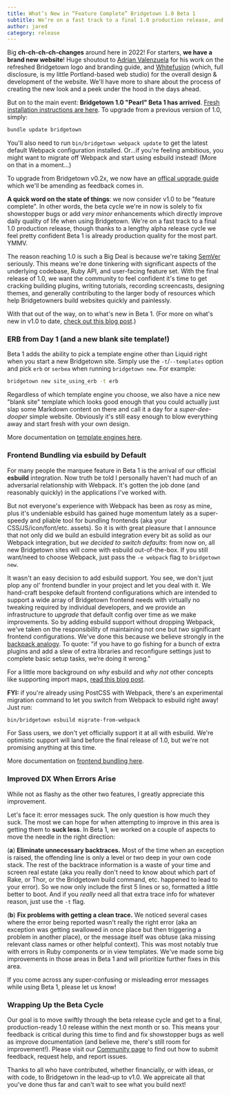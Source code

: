 ```yaml
---
title: What’s New in “Feature Complete” Bridgetown 1.0 Beta 1
subtitle: We’re on a fast track to a final 1.0 production release, and we have a brand new website to go along with it! Keep reading to learn all about the latest goodies.
author: jared
category: release
---
```


Big **ch-ch-ch-ch-changes** around here in 2022! For starters, **we have a brand new website**! Huge shoutout to [Adrian Valenzuela](https://adrianvalenz.com) for his work on the refreshed Bridgetown logo and branding guide, and [Whitefusion](https://www.whitefusion.studio) (which, full disclosure, is my little Portland-based web studio) for the overall design & development of the website. We'll have more to share about the process of creating the new look and a peek under the hood in the days ahead.

But on to the main event: **Bridgetown 1.0 "Pearl" Beta 1 has arrived**. [Fresh installation instructions are here](/docs/installation). To upgrade from a previous version of 1.0, simply:

```sh
bundle update bridgetown
```

You'll also need to run `bin/bridgetown webpack update` to get the latest default Webpack configuration installed. Or…if you're feeling ambitious, you might want to migrate off Webpack and start using esbuild instead! (More on that in a moment…)

To upgrade from Bridgetown v0.2x, we now have an [offical upgrade guide](/docs/installation/upgrade) which we'll be amending as feedback comes in.

**A quick word on the state of things**: we now consider v1.0 to be "feature complete". In other words, the beta cycle we're in now is solely to fix showstopper bugs or add _very minor_ enhancements which directly improve daily quality of life when using Bridgetown. We're on a fast track to a final 1.0 production release, though thanks to a lengthy alpha release cycle we feel pretty confident Beta 1 is already production quality for the most part. YMMV.

The reason reaching 1.0 is such a Big Deal is because we're taking [SemVer](https://semver.org) seriously. This means we're done tinkering with significant aspects of the underlying codebase, Ruby API, and user-facing feature set. With the final release of 1.0, we want the community to feel confident it's time to get cracking building plugins, writing tutorials, recording screencasts, designing themes, and generally contributing to the larger body of resources which help Bridgetowners build websites quickly and painlessly.

With that out of the way, on to what's new in Beta 1. (For more on what's new in v1.0 to date, [check out this blog post](/release/era-of-bridgetown-v1/).)

### ERB from Day 1 (and a new blank site template!)

Beta 1 adds the ability to pick a template engine other than Liquid right when you start a new Bridgetown site. Simply use the `-t`/`--templates` option and pick `erb` or `serbea` when running `bridgetown new`. For example:

```sh
bridgetown new site_using_erb -t erb
```

Regardless of which template engine you choose, we also have a nice new "blank site" template which looks good enough that you could actually just slap some Markdown content on there and call it a day for a _super-dee-dooper_ simple website. Obviously it's still easy enough to blow everything away and start fresh with your own design.

More documentation on [template engines here](/docs/template-engines).

### Frontend Bundling via esbuild by Default

For many people the marquee feature in Beta 1 is the arrival of our official **esbuild** integration. Now truth be told I personally haven't had much of an adversarial relationship with Webpack. It's gotten the job done (and reasonably quickly) in the applications I've worked with.

But not everyone's experience with Webpack has been as rosy as mine, plus it's undeniable esbuild has gained huge momentum lately as a super-speedy and pliable tool for bundling frontends (aka your CSS/JS/icon/font/etc. assets). So it is with great pleasure that I announce that not only did we build an esbuild integration every bit as solid as our Webpack integration, but _we decided to switch defaults_: from now on, all new Bridgetown sites will come with esbuild out-of-the-box. If you still want/need to choose Webpack, just pass the `-e webpack` flag to `bridgetown new`.

It wasn't an easy decision to add esbuild support. You see, we don't just plop any ol' frontend bundler in your project and let you deal with it. We hand-craft bespoke default frontend configurations which are intended to support a wide array of Bridgetown frontend needs with virtually no tweaking required by individual developers, and we provide an infrastructure to _upgrade_ that default config over time as we make improvements. So by adding esbuild support without dropping Webpack, we've taken on the responsibility of maintaining not one but _two_ significant frontend configurations. We've done this because we believe strongly in the [backpack analogy](/docs/philosophy#core-principles). To quote: "if you have to go fishing for a bunch of extra plugins and add a slew of extra libraries and reconfigure settings just to complete basic setup tasks, we’re doing it wrong."

For a little more background on _why_ esbuild and _why not_ other concepts like supporting import maps, [read this blog post](/feature/progress-report-esbuild-aware/#so-about-that-esbuild-line-item).

**FYI:** if you're already using PostCSS with Webpack, there's an experimental migration command to let you switch from Webpack to esbuild right away! Just run:

```sh
bin/bridgetown esbuild migrate-from-webpack
```

For Sass users, we don't yet officially support it at all with esbuild. We're optimistic support will land before the final release of 1.0, but we're not promising anything at this time.

More documentation on [frontend bundling here](/docs/frontend-assets).

### Improved DX When Errors Arise

While not as flashy as the other two features, I greatly appreciate this improvement.

Let's face it: error messages suck. The only question is how much they suck. The most we can hope for when attempting to improve in this area is getting them to **suck less**. In Beta 1, we worked on a couple of aspects to move the needle in the right direction:

(**a**) **Eliminate unnecessary backtraces.** Most of the time when an exception is raised, the offending line is only a level or two deep in your own code stack. The rest of the backtrace information is a waste of your time and screen real estate (aka you really don't need to know about which part of Rake, or Thor, or the Bridgetown build command, etc. happened to lead to your error). So we now only include the first 5 lines or so, formatted a little better to boot. And if you _really_ need all that extra trace info for whatever reason, just use the `-t` flag.

(**b**) **Fix problems with getting a clean trace.** We noticed several cases where the error being reported wasn't really the right error (aka an exception was getting swallowed in once place but then triggering a problem in another place), or the message itself was obtuse (aka missing relevant class names or other helpful context). This was most notably true with errors in Ruby components or in view templates. We've made some big improvements in those areas in Beta 1 and will prioritize further fixes in this area.

If you come across any super-confusing or misleading error messages while using Beta 1, please let us know!

### Wrapping Up the Beta Cycle

Our goal is to move swiftly through the beta release cycle and get to a final, production-ready 1.0 release within the next month or so. This means your feedback is critical during this time to find and fix showstopper bugs as well as improve documentation (and believe me, there's still room for improvement!). Please visit our [Community page](/community) to find out how to submit feedback, request help, and report issues.

Thanks to all who have contributed, whether financially, or with ideas, or with code, to Bridgetown in the lead-up to v1.0. We appreicate all that you've done thus far and can't wait to see what you build next!